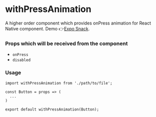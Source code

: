 # withPressAnimation

A higher order component which provides onPress animation for React Native component. 
Demo 👉[Expo Snack](https://snack.expo.io/@danijelgrabez/withpressanimation).

### Props which will be received from the component
- `onPress`
- `disabled`


### Usage

```
import withPressAnimation from './path/to/file';

const Button = props => (
  ...
)

export default withPressAnimation(Button);
```
